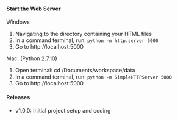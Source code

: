 #### Start the Web Server

Windows
1. Navigating to the directory containing your HTML files
2. In a command terminal, run: `python -m http.server 5000`
3. Go to http://localhost:5000

Mac: (Python 2.7.10)
1. Open terminal: cd /Documents/workspace/data
2. In a command terminal, run: `python -m SimpleHTTPServer 5000`
3. Go to http://localhost:5000

#### Releases

- v1.0.0: Initial project setup and coding